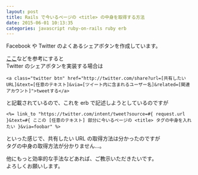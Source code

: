 ```yaml
---
layout: post
title: Rails で今いるページの <title> の中身を取得する方法
date: 2015-06-01 10:13:35
categories: javascript ruby-on-rails ruby erb
---
```

<p>Facebook や Twitter のよくあるシェアボタンを作成しています。</p>

<p><a href="http://qiita.com/AkiraAlex/items/f224f8ee55a50ffe1a3f" rel="nofollow">ここ</a>などを参考にすると<br>
Twitter のシェアボタンを実装する場合は</p>

<pre class="lang-html prettyprint-override"><code>&lt;a class="twitter btn" href="http://twitter.com/share?url=[共有したいURL]&amp;text=[任意のテキスト]&amp;via=[ツイート内に含まれるユーザー名]&amp;related=[関連アカウント]"&gt;tweetする&lt;/a&gt;
</code></pre>

<p>と記載されているので、これを erb で記述しようとしているのですが</p>

<pre class="lang-erb prettyprint-override"><code>&lt;%= link_to "https://twitter.com/intent/tweet?source=#{ request.url }&amp;text=#{ ここの [任意のテキスト] 部分に今いるページの &lt;title&gt; タグの中身を入れたい }&amp;via=foobar" %&gt;
</code></pre>

<p>といった感じで、共有したい URL の取得方法は分かったのですが<br>
タグの中身の取得方法が分かりません…。</p>

<p>他にもっと効率的な手法などあれば、ご教示いただきたいです。<br>
よろしくお願いします。</p>
